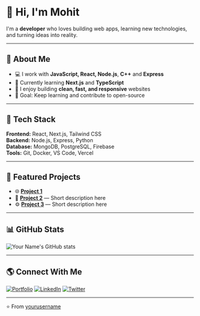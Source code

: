 # 👋 Hi, I'm Mohit 

I'm a **developer** who loves building web apps, learning new technologies, and turning ideas into reality.

---

## 🚀 About Me

- 💻 I work with **JavaScript, React, Node.js**, **C++** and **Express**
- 🌱 Currently learning **Next.js** and **TypeScript**
- 🔧 I enjoy building **clean, fast, and responsive** websites
- 🎯 Goal: Keep learning and contribute to open-source

---

## 🧠 Tech Stack

**Frontend:** React, Next.js, Tailwind CSS  
**Backend:** Node.js, Express, Python  
**Database:** MongoDB, PostgreSQL, Firebase  
**Tools:** Git, Docker, VS Code, Vercel  

---

## 📂 Featured Projects

- 🌐 [**Project 1**](https://github.com/yourusername/project1) 
- 💬 [**Project 2**](https://github.com/yourusername/project2) — Short description here  
- ⚙️ [**Project 3**](https://github.com/yourusername/project3) — Short description here  

---

## 📊 GitHub Stats

![Your Name's GitHub stats](https://github-readme-stats.vercel.app/api?username=yourusername&show_icons=true&theme=tokyonight)

---

## 🌎 Connect With Me

[![Portfolio](https://img.shields.io/badge/-Portfolio-000?style=flat&logo=vercel)](https://yourwebsite.com)
[![LinkedIn](https://img.shields.io/badge/-LinkedIn-blue?style=flat&logo=linkedin)](https://linkedin.com/in/yourusername)
[![Twitter](https://img.shields.io/badge/-Twitter-1DA1F2?style=flat&logo=twitter)](https://twitter.com/yourusername)

---

⭐️ From [yourusername](https://github.com/yourusername)
